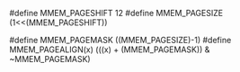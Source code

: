 #define MMEM_PAGESHIFT      12
#define MMEM_PAGESIZE       (1<<(MMEM_PAGESHIFT))

#define MMEM_PAGEMASK        ((MMEM_PAGESIZE)-1)
#define MMEM_PAGEALIGN(x)    (((x) + (MMEM_PAGEMASK)) & ~MMEM_PAGEMASK)
